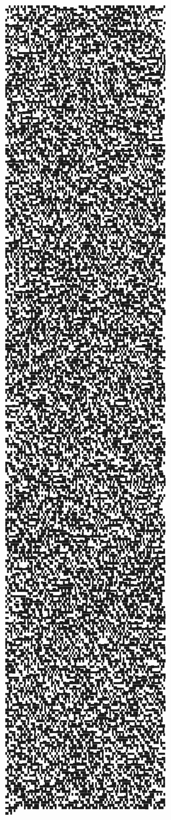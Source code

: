 ▃▚▞▟▝▟▝▜▃▜▝▛▜▄▜▅▃▆▃▅▃▝▜▟▃▄▞▜▃▛▜▟▟█▜▃▜▜▝▉▝▃▟▉▃▄▞▝▝▃▟▃▝▃▛▇▝▃▞▛▃▟▝▝▞▄▜▅▃▅▝▊▝▜▃▝▟▃▟▚▛▇▜▙▜▙▞▞▜▝▃▚▝▞▝▚▝▇▟▊▟▞▟▊▜▃▃▝▞▙▜▞▟▄▞▆▞▃▟▃▜▜▜▛▟▇▜▙▃▞▝▛▝▞▝▚▃▃▃▅▃▄▟▃▞▃▜▝▜▄▞▚▃▟▟▉▞▆▜▚▟█▜▅▃▜▃▅▜▞▟▆▜▟▜▜▝▉▟▝▃▛▝▊▃▝▞▞▝█▜▃▞▝▟▆▝▐▃▞▜▟▟▆▜▞▜▝▝▛▝▅▝▛▟▄▛▇▟▄▃▅▃▙▟▄▃▚▝▅▝▄▝▟▃▞▞▃▟▐▝▜▜▅▞▝▃▝▞▙▟▃▞▃▃▙▟▉▟▛▃▝▛▇▟▟▜▟▞▚▜▚▟▜▟▉▞▃▝▇▞▞▜▃▟█▝▊▃▚▜▜▃▞▟█▝▐▟▝▛▐▜▝▝▅▃▚▞▞▃▅▝▚▟▟▜▙▜▛▃▛▝█▞▅▃▞▝▚▝▝▞▞▞▆▜▝▟▇▝▉▝▐▟▃▝▝▜▟▜▝▜▛▜▟▝▄▟▉▃▜▝▇▃▟▝▆▝▟▃▚▞▞▝▚▃▃▃▙▃▙▟▇▝▛▟▃▜▟▝▄▞▛▟▇▟▜▜▛▝▐▃▝▞▛▝▛▝█▞▄▞▃▟▜▝▃▛▐▜▅▟▅▟▜▟▃▝▆▟▝▞▛▝▉▝▛▝▞▟▞▝▃▃▝▝▞▝▟▛▐▃▙▝▃▝▚▃▅▃▟▟▄▟▐▟▛▞▆▞▚▞▛▞▝▜▃▞▛▃▞▛▇▞▝▞▟▞▄▃▛▃▜▟▉▃▅▝▝▜▄▟▆▃▞▝▚▃▄▟▝▟▃▞▄▜▛▃▛▟▊▜▝▞▝▟▊▞▟▞▅▃▚▃▙▃▆▝▐▝▝▃▆▟▉▞▟▞▜▟▆▟█▞▆▞▝▟▐▝▄▟▆▃▅▜▚▞▛▝▐▝▅▟▅▝▟▞▄▛▐▞▟▜▟▝▊▝▆▝▉▜▞▝▊▞▄▞▛▝▄▟▆▟▉▟▞▃▛▟▅▜▟▃▙▞▆▜▞▜▅▝▆▜▛▞▞▟▅▜▅▝▟▝▐▞▟▞▅▝▞▜▄▃▞▟█▃▆▃▄▞▚▟▉▃▙▟▜▝▟▞▞▃▟▟▇▟▚▝▄▟▃▝▇▜▛▜▅▝▜▝▊▜▟▝▝▝▟▜▅▟▅▝▐▝▇▜▛▛▇▞▜▞▞▜▅▝▄▃▙▟▅▜▛▞▛▝▃▞▃▜▜▃▜▝▃▝▞▟▉▞▚▝▄▜▜▞▝▝▝▃▃▝▄▝▛▞▃▞▚▜▃▞▚▞▆▞▝▃▟▞▟▝█▟▆▝▜▟▝▟▚▜▄▞▙▜▟▟▊▜▙▜▙▟▟▃▙▞▟▝▝▜▃▃▄▝▆▃▙▃▙▟▐▞▝▟▝▟█▞▞▝▉▜▛▟▉▝▊▞▝▝▇▟▚▞▄▃▚▝▝▟▆▞▄▝█▝▉▜▚▝▊▝▟▝▟▝▟▃▙▃▙▟█▃▆▝▞▃▜▝▆▞▅▟▆▝▆▝▛▃▚▃▄▞▚▟▇▟▃▟▝▝▜▞▚▃▄▟▆▜▝▝▆▝▞▜▅▟▐▜▜▛▐▞▛▞▅▜▃▃▟▟▆▝▐▜▛▝▞▛▐▟▅▝▟▝▆▝▊▞▛▝▐▃▅▟▃▃▝▃▙▝▛▟▇▝▚▞▄▟▄▝▆▃▜▝▟▞▝▞▜▜▅▞▃▞▞▞▄▝▛▝▜▟▉▞▜▃▝▟▃▟▞▃▟▟▜▃▅▝▅▞▜▃▞▝▞▞▟▃▞▛▇▟▛▝▐▜▙▟▜▞▜▟▇▟▛▟▃▜▜▞▆▜▃▟█▟▐▜▜▃▚▃▛▟▇▃▛▟▇▃▙▞▝▃▛▜▚▟▜▜▛▜▅▟▆▞▝▜▙▝▜▝▅▞▙▟▅▜▛▟▛▞▅▜▛▜▝▃▝▝▜▟▆▞▝▜▟▝▐▞▜▞▜▜▅▝▝▝▞▝▛▟▆▟▅▟▄▝▃▃▙▝▞▝▚▝▐▟▉▜▝▜▅▟▟▝▅▟▅▞▚▃▆▜▃▞▙▟▝▃▙▜▅▟▝▝▟▞▅▜▟▞▙▃▙▃▆▃▚▞▅▜▛▃▟▜▚▝▜▝▊▟▃▜▅▝▆▟▆▜▄▃▜▟▄▝▅▜▚▃▛▃▄▟▚▃▛▞▜▃▅▃▄▃▆▞▙▞▚▟▃▞▄▛▇▟▚▃▜▟▊▝▚▟▅▝▞▟▝▝▐▜▚▟▃▞▄▃▆▃▆▞▟▞▙▜▝▟▉▟▄▜▟▞▜▝▜▝▟▝▐▜▙▟▐▞▃▟▄▟▞▟▚▟▝▃▛▞▄▟▛▜▃▟█▞▆▟▅▝█▞▅▃▆▟▇▞▃▟▇▃▅▞▅▟▉▃▝▞▙▃▞▟█▟▄▜▙▟▊▞▞▞▜▃▄▟▞▜▚▜▟▟▚▃▛▝▐▝▐▝▉▃▞▝▇▛▇▞▙▞▝▞▜▝▅▟▝▝▟▜▛▜▙▛▐▟▚▃▅▝▛▝▜▟▄▞▆▟▃▝▇▞▝▞▞▞▆▝▝▝▃▜▜▟▅▟▐▞▞▟█▜▛▟█▜▄▟▚▝▅▜▅▜▞▃▞▜▛▟▜▟▞▟▞▝▞▞▚▝▛▜▜▟▇▞▄▞▚▝▚▞▄▝▅▝▐▞▙▝▛▛▐▞▙▞▝▝▄▃▃▞▃▜▙▟▉▝▝▝▃▃▞▝▟▝▇▝▃▞▚▜▅▃▆▟▟▝▚▃▚▃▆▟▝▞▆▝▛▝▜▟▚▞▜▞▄▜▙▟▚▃▄▜▞▃▄▝▜▝▆▃▛▃▜▝▇▜▟▃▟▝▃▃▜▞▚▜▃▜▅▝▃▟▝▟▟▞▝▜▛▟▃▟▊▞▙▃▆▜▙▝▟▟▐▞▅▞▜▜▅▟▄▜▚▝▟▝▃▟▃▝▆▟▟▜▜▞▞▞▜▝▝▟▐▝▝▟█▜▚▃▅▝▞▜▜▟▃▜▚▟▛▝▅▝▚▟▃▟▐▟▟▜▟▝█▞▛▝▄▃▛▜▙▟▊▟▇▃▚▟▛▟▝▃▃▝▝▜▚▞▅▝▜▃▆▃▟▝▜▟▇▟▞▝▞▞▅▝▟▞▄▝▇▞▟▃▅▜▛▟▜▟▝▞▛▜▚▛▇▟▅▟▊▜▄▜▛▝▉▞▛▞▄▟▇▟▝▜▙▝▇▛▐▟▅▝▆▝▜▟▅▝▞▞▃▞▞▟▟▃▚▟▉▃▚▟█▟▐▝▄▝▟▞▙▃▛▞▅▞▃▜▞▞▙▞▙▟▊▜▙▞▚▟▊▞▅▃▞▜▞▝▛▟▛▝▉▝▝▞▃▛▐▞▝▞▅▟▄▝▃▃▞▝▆▞▄▞▞▟▐▞▞▝▆▟▛▟▟▟▜▝▅▝▊▜▃▃▚▝▞▝▄▛▇▝▝▞▃▛▐▜▝▃▜▜▝▃▆▟▜▝▚▝▊▜▜▞▜▝▅▝▉▝▅▜▙▝▜▜▃▞▄▝▟▃▅▃▛▝▊▃▆▞▄▝▛▟█▞▆▜▃▟▃▟█▝▟▞▚▝▛▜▛▞▅▞▝▞▜▝▄▞▞▝▉▃▆▝▜▞▟▟█▞▙▟▛▞▞▃▞▞▝▜▞▜▞▟▝▞▄▟█▃▜▞▚▝▆▃▞▟▄▟▛▟▃▝▐▝▐▞▙▜▃▃▞▝▇▝▜▃▛▝▄▜▝▟▞▝▇▜▙▝▊▜▝▝▝▞▚▞▙▃▛▞▟▜▝▜▜▛▇▃▄▟▇▜▃▟▚▜▃▝▟▜▄▞▟▝▃▟▚▟▝▃▟▟▞▝▇▟▊▝▟▟▝▟▞▝▆▟▇▃▞▃▙▜▃▃▜▟▛▟▃▃▆▝▝▞▛▞▃▟▉▃▛▜▅▃▝▟█▛▇▞▄▝▆▝▆▟▄▛▐▝▆▞▟▜▜▃▛▞▄▟▛▜▚▞▞▟▄▜▜▜▛▟▆▃▜▝▐▜▜▝▐▟▞▟▞▟▊▟▐▝▃▞▆▝▅▝▞▝▐▜▃▟▛▃▙▜▙▜▝▞▟▝▊▝▆▞▙▜▙▟▜▟▜▃▞▜▞▜▛▟▝▛▇▟▞▟▆▞▟▝▇▟▛▃▚▃▄▞▜▝▇▃▞▞▙▝▇▝▟▜▝▝▅▜▛▝▚▝▜▟▉▜▙▝▅▝▆▝▟▃▚▃▞▞▄▟▊▞▅▃▜▛▇▜▝▟▉▜▅▜▝▝▆▝▉▞▆▟▉▟▉▜▅▜▚▟▚▟▆▟▊▟▉▜▚▜▙▜▞▞▚▃▚▞▄▝█▝▉▞▙▞▛▃▟▃▆▝▇▝▟▞▚▃▞▜▟▃▄▞▛▃▛▟▚▝█▃▃▟▅▝▚▜▜▟▛▞▚▞▛▃▄▞▝▜▞▞▟▃▝▜▛▃▝▟▝▝▟▃▆▃▙▝▃▝▆▜▜▜▙▛▇▝▇▟▃▟▟▝▆▃▚▝▚▝▝▃▆▟▛▝▅▜▙▛▐▝▉▝▜▝▃▟▜▝▊▃▞▜▛▃▃▃▆▞▆▟▆▟▐▝▅▜▅▝▝▟▜▝▛▝▝▜▝▟▇▛▇▞▄▃▛▝▞▝▚▃▄▃▅▟▟▜▅▞▛▝▊▝▄▟▅▜▝▞▛▟▅▞▄▝▄▞▜▟▇▟▉▝▃▞▚▃▆▟▚▞▜▟▟▝▜▝▇▟▐▟▇▞▜▃▃▟█▟▟▜▚▜▞▜▚▟▇▃▝▝▃▃▆▛▐▞▜▜▟▛▇▃▜▟▟▝▇▞▚▝▉▞▟▞▚▞▞▞▆▜▙▟▟▞▄▟▊▝▛▞▆▞▜▜▙▟▛▝▛▟▚▃▙▜▄▟▛▟▆▟▚▝▄▞▜▞▛▃▚▃▞▝▄▝▜▞▅▞▚▝▟▞▃▟▉▞▟▟▚▜▄▝▄▟▄▞▄▝▇▝▊▜▜▛▇▃▄▜▄▞▛▛▇▃▟▝▇▟▝▝▇▜▜▟█▝▝▟▚▞▛▜▞▜▜▝▉▟▇▜▜▝▜▟▚▃▙▞▜▟▃▞▚▟▉▟▅▃▄▝█▝▇▜▃▞▅▃▟▟▛▃▞▞▚▃▟▝▉▛▐▃▅▟▅▟▞▝▐▜▃▞▝▃▅▜▝▞▞▞▜▝▉▃▝▞▟▝▃▛▇▜▝▞▟▜▟▜▄▜▚▝▇▝▐▜▛▃▅▟▛▞▅▃▜▝▊▃▛▟▚▞▜▃▞▝▚▃▝▟▇▞▜▟▝▟▃▝▞▟▊▟▛▟▊▞▆▛▇▃▜▟▛▟▅▜▚▝▜▜▟▃▙▜▙▟▐▟▆▝▆▜▝▜▞▃▟▜▅▞▛▃▟▟▊▜▜▞▆▝▊▞▃▟▚▜▅▟▟▞▙▞▃▝█▜▝▜▛▟▝▟▅▟▇▜▟▜▟▜▟▟▊▃▄▟▄▜▃▞▃▛▐▛▇▃▟▞▄▜▞▃▆▞▜▃▙▞▜▞▞▝▉▝▃▞▜▟▟▟▝▝█▛▐▃▅▞▞▜▅▝▆▟▆▜▞▟▇▝▜▝▛▃▜▝▛▃▙▃▞▝▃▟▇▜▛▃▙▞▃▃▙▝█▃▟▟▝▝▃▃▅▟▇▝▉▃▜▛▇▃▆▝█▝▅▝▝▃▅▟▉▞▚▜▚▃▟▜▃▃▅▜▄▜▚▟▟▟▊▞▞▞▟▞▃▃▃▜▜▟▇▟▄▟▐▃▞▜▞▟▝▟▄▟▉▞▟▞▟▞▝▃▞▃▛▃▜▟▝▃▅▃▝▞▝▃▞▞▚▞▟▞▞▝█▞▃▟▜▃▚▞▆▞▞▟▄▝▉▟▜▞▛▝▐▃▅▝▉▟█▛▇▝▜▟▃▝▉▝▛▃▙▃▙▜▙▃▄▝▞▝▐▟▜▃▝▟▞▟▊▜▛▛▐▝▝▞▆▜▃▜▅▞▚▝█▞▛▟█▜▚▝▜▟▟▃▙▝▄▝▇▝▇▟▚▟▝▃▅▜▅▃▝▃▙▝▛▞▝▟▟▟▛▞▛▟▜▝▟▜▅▟▜▟▝▞▟▃▞▛▇▜▚▟▚▝▉▞▞▝▞▞▝▜▞▟▇▃▟▝▄▝▃▜▅▟█▞▆▞▙▟▝▛▇▝▜▞▅▟▆▞▅▟▊▞▝▟▅▝▝▟▟▟▉▝▟▞▅▟▉▞▟▟▟▃▚▟█▝▚▟▆▞▞▞▜▃▟▜▜▞▅▃▆▃▛▝▚▞▄▟▜▟▐▞▅▜▟▞▛▞▄▞▄▃▅▞▜▃▙▃▆▛▐▟▛▃▛▃▄▞▄▞▞▝▉▞▚▞▟▜▛▟▉▃▝▝▆▞▃▝▊▟▐▜▙▝▆▞▜▃▅▟█▝▆▜▚▜▚▟▆▟▝▝▄▝▄▃▝▜▛▞▆▃▄▃▜▞▛▟▝▝▆▟▚▛▇▝▅▜▟▝▝▛▐▞▆▜▜▞▝▟▚▞▚▞▃▝▟▜▄▃▟▟▉▝▃▜▙▜▙▜▚▟▉▛▐▝▜▜▝▞▃▞▝▃▅▟█▃▚▜▚▝▉▝▜▟▉▜▃▃▄▃▛▜▛▝▇▟█▜▅▃▛▞▃▝▛▟▚▝▆▛▐▝▊▜▃▝█▃▙▃▃▟▞▝▃▝▛▞▞▞▄▟▄▞▅▃▅▝▞▃▞▝▛▟▆▃▝▞▆▃▃▝▉▜▝▟▆▜▝▝▇▃▚▝█▝▇▞▆▜▃▜▝▜▙▝▊▝▆▜▚▃▚▞▃▟▄▝▐▟▐▃▛▜▚▟▜▝▚▟▜▝▃▟▛▃▜▟▆▝▟▞▛▝▆▜▃▞▆▃▜▝█▜▃▞▄▃▃▝▄▞▆▜▅▝▊▞▜▟▚▝▅▛▇▜▙▞▄▝▜▜▙▜▄▟▝▜▅▞▞▃▟▟█▝▆▜▛▝▝▝▜▟▉▝▃▝▚▃▆▜▝▃▆▞▙▛▐▃▜▟▛▃▟▝▄▟▇▝▆▝▜▟▚▝▆▞▙▞▅▃▟▝▝▟▇▞▚▝▝▝▅▟▅▞▆▞▚▟▟▜▙▃▟▟▚▞▟▜▟▞▛▝▅▜▃▟█▜▜▟▞▝▉▝▅▟▞▟█▞▃▃▅▃▚▝▟▃▝▞▃▛▇▝▅▃▄▞▆▞▛▟▝▟▞▃▅▟▃▝▄▝▛▃▚▟▃▞▛▟▉▜▟▞▟▝█▟▜▃▜▃▙▃▝▛▇▞▄▞▝▞▚▟▃▜▚▃▜▃▚▜▅▜▟▝▜▝▅▜▝▟█▜▃▃▄▞▛▃▚▞▆▞▃▞▆▝▝▝▜▟▐▝▊▝▊▃▅▜▃▝▉▝▐▟▉▜▄▝▆▃▙▝▄▝▅▜▞▛▇▝█▟▚▝▞▞▚▞▚▟▇▞▚▟▝▟▜▜▄▟▄▜▃▜▙▟▟▟▉▝▝▝▄▟▝▃▜▝▐▛▇▃▝▝▟▝▝▜▚▟▜▝▛▞▜▜▟▜▜▝▚▝▇▞▝▞▆▝▄▝▞▟▃▝▛▟▟▞▞▜▝▝▇▞▝▃▄▃▞▃▅▝▝▜▙▛▇▝▃▝▛▃▃▛▇▛▇▃▝▝▜▞▆▃▆▝▅▝▇▝▐▟▝▟█▝▝▟▃▟▆▟▆▝▉▟▄▃▝▃▄▝▟▟▛▃▅▃▚▟█▝▊▝▉▞▅▛▇▝▛▝▟▟▊▃▃▟▞▃▞▝▟▟▞▞▃▞▜▃▄▟▜▜▅▜▜▃▆▟▉▟▚▝▆▝▜▃▝▃▄▞▚▜▟▟▄▝▟▜▙▞▄▃▆▃▝▝▟▟▟▞▅▜▄▞▚▝▆▃▅▟▅▃▝▞▚▃▜▟▐▃▙▜▙▃▝▟▉▞▝▜▛▜▟▟▃▟▜▃▅▟▊▜▟▜▝▝▅▝▝▟▉▜▞▜▚▜▙▃▙▟▐▟▐▜▄▟▚▜▃▟▇▜▝▃▝▃▟▞▆▟▝▛▇▞▅▃▆▟▆▝▐▝▊▞▝▞▆▝▐▝▟▟▃▜▅▝▐▝▞▞▟▃▙▜▝▝▞▞▟▝▇▃▅▃▛▜▞▝▝▜▝▞▅▝▚▜▟▛▐▞▙▝▊▃▙▃▅▞▟▟▝▟▉▃▝▝▅▃▟▞▅▝▝▝▆▝▇▜▙▟▜▝▛▝▐▟▄▃▟▛▇▟▄▞▙▟▝▜▝▃▟▃▃▜▞▛▐▟▃▝▛▟▆▟▆▜▚▃▛▞▚▟▞▟▉▜▝▜▚▝▟▜▞▜▃▛▇▝▝▝█▜▙▝█▝▝▟▝▃▃▝▅▜▃▛▇▝▞▃▃▞▚▃▟▞▟▟▟▛▇▞▞▞▛▟▉▝▃▞▚▜▛▝▐▞▃▝▃▜▛▜▃▜▞▃▛▟▚▝▉▝▟▞▟▃▙▞▞▝▜▃▞▝▝▜▞▃▜▃▆▟▝▞▛▝▉▜▛▃▛▟▆▝▟▞▅▝▜▜▅▞▝▝▞▝█▟▞▃▚▝▟▃▅▟▜▃▟▟▄▞▙▞▜▟▅▟▞▟▝▟▉▝▆▟▛▟█▟▆▃▞▝▛▞▄▜▜▃▄▟▃▛▇▟▄▝▚▟▐▞▜▝▞▛▐▜▄▝▜▜▃▃▛▝▛▞▄▞▝▜▃▜▟▟▜▃▙▟▅▞▞▞▃▟▟▟▅▞▝▝▉▝▜▟▐▟▊▃▜▟█▜▃▝▇▞▆▝▝▃▜▟▜▟▅▟▟▃▝▞▞▜▚▝▛▜▟▝▜▜▝▃▃▝▚▝▛▞▙▟▉▟▄▟▆▞▄▞▃▃▆▜▛▝█▝▐▟▛▟▅▜▅▜▛▜▅▃▆▟▄▃▟▟▟▃▆▝▚▞▄▝▃▝▝▟▇▞▝▝▟▝▐▞▜▃▆▟▉▝█▟█▟▉▞▟▝▐▟▄▟▉▞▆▃▅▟▛▝▆▝▅▃▟▝▉▜▜▜▜▃▙▟▐▝▟▟▞▜▄▜▟▜▛▃▙▝▊▟▅▞▚▜▝▃▆▝▛▜▅▝▆▞▟▃▃▝▝▃▟▟▄▟▐▞▟▜▟▜▞▝▟▟▃▃▙▝▛▟▊▟▊▟▊▟▟▃▄▝▉▟█▃▃▞▜▟▜▞▜▟▝▞▟▟▜▞▃▝▆▜▝▞▜▞▄▟▐▟▐▃▅▟▝▞▄▃▙▜▟▟▅▞▚▟▛▜▞▝▄▟▃▝▚▞▞▝▇▞▃▛▐▝▐▜▛▞▃▞▅▃▙▜▞▟▊▃▟▃▅▜▚▞▚▝▝▝▆▝▟▞▄▝▆▝▚▃▛▞▞▝▊▟▅▝▄▝█▝▆▟▟▟▞▃▙▜▃▜▙▟▇▟▚▜▄▟▚▟▚▟▄▃▟▟▐▜▙▞▜▃▝▟▊▜▄▞▞▃▅▃▚▃▚▟▉▟▅▟▅▝▐▜▃▜▄▟▟▃▚▟▉▜▄▝▝▃▅▞▅▝▜▞▃▞▞▃▜▞▞▝█▛▇▝▇▜▚▜▛▃▞▟▆▝▊▝▉▟▃▟█▟▜▜▝▟▉▝▄▝▊▞▜▝▃▝▄▟▞▞▝▜▚▃▆▞▃▃▅▝▛▜▄▜▙▜▞▟▃▝▇▛▐▝▚▟▅▃▞▛▐▜▜▝▇▟▊▝▅▜▅▝▐▜▃▛▇▝▇▞▚▟▄▃▙▟▆▞▅▝▅▟▐▃▚▟▐▟▊▛▐▛▇▟▄▃▆▜▛▟█▝▃▟▚▜▄▜▟▟▄▝▟▞▄▞▅▃▆▟▜▜▜▛▐▝▛▃▚▟█▟▊▟▟▃▃▜▃▞▝▃▆▞▟▟▛▟▉▜▃▞▚▃▃▃▃▝▛▃▞▛▐▞▆▃▃▟▉▜▚▟▝▛▇▞▙▃▚▝▐▛▇▟▃▞▙▟▊▟▆▜▅▞▝▜▜▞▙▝▃▝▉▛▇▃▆▃▜▝▟▃▟▞▟▜▝▜▚▝▜▝▉▟▟▟▜▜▙▜▞▟▉▝▅▝▟▟▉▟▛▝▉▞▃▝▇▝█▜▛▝▉▜▚▝▚▜▝▞▙▜▞▞▅▟▜▟▄▜▅▛▇▞▜▝▄▝█▟▉▜▞▃▄▝▛▟▛▃▃▜▄▃▅▟█▝▉▝▉▝▜▝▇▜▙▟▟▟▝▜▜▟▃▞▆▟█▞▅▝▚▞▚▝▊▟▜▝▅▝▐▝▜▜▚▃▝▝▐▜▅▟▛▟▃▜▃▟▟▜▟▜▞▃▃▝▄▟▛▜▝▃▛▝▛▝▊▞▙▜▚▜▛▟█▞▚▟▛▟▇▟▄▃▞▃▅▟▐▟▃▝▛▝▃▟▉▃▅▟▉▝▛▞▄▜▟▜▙▞▛▞▙▃▝▜▄▞▅▃▅▃▞▝▜▜▜▟▜▃▚▜▃▝▇▟▝▃▙▜▅▟▝▞▟▟▆▟▛▜▟▜▄▝▟▝▅▜▞▞▟▞▛▟▝▟▄▟▅▃▟▃▅▜▄▃▞▜▝▞▟▝▝▝▚▟▟▝▞▝▉▞▄▜▞▜▙▞▝▟█▟▆▝▜▝▝▞▛▟▞▞▅▝▝▃▚▞▙▞▚▃▞▝▃▟▅▟▇▟▚▟▛▝▅▟▐▞▆▝▜▞▚▞▃▝▐▞▆▞▝▝▟▞▝▟▐▜▚▟▅▞▞▞▅▟▟▃▟▛▇▟▃▟▝▝▐▃▜▞▃▃▙▜▝▞▞▃▜▞▝▝▅▞▜▝▄▃▄▞▜▟▚▟▃▟▇▟▚▟▄▛▐▃▆▃▚▟▄▞▄▞▟▝▐▟█▝▇▜▅▝▊▟▛▞▞▜▞▝▛▟▚▝▊▜▅▟▟▞▃▜▙▃▝▝▆▟▅▝▊▝▜▜▞▜▃▟▛▞▜▝▉▃▞▜▄▜▙▞▃▞▞▞▟▝▅▟▜▃▞▟▅▞▄▝▐▝▚▝▉▞▚▞▙▟▛▟▞▝▆▃▆▝▚▞▜▝▟▝▉▟▅▞▅▝▞▜▟▝▇▜▜▝▐▞▜▃▜▝█▃▆▟▐▝▜▜▛▜▛▝▝▝▜▟▅▟▇▞▛▝▐▟▞▝▐▝▚▞▄▟▄▝▃▞▚▟▃▃▄▝▄▞▃▝▃▝▊▟▚▝▊▝▛▞▅▟▞▃▄▃▞▟▜▟█▝▅▝▐▝▚▝▜▜▞▞▛▞▛▜▜▟▞▛▇▟▇▃▃▟▜▜▃▝▃▟▉▟▜▝▇▝▞▟▜▃▃▞▜▃▃▃▝▃▆▛▇▜▝▛▐▟▝▝▊▝▇▃▟▜▄▜▟▃▝▝▃▜▃▝▟▃▜▝▅▞▅▃▅▞▄▟▇▟▜▃▛▝▛▃▜▝▐▞▙▃▙▝▐▞▆▝▄▃▅▟▉▞▄▜▃▝█▜▞▝▊▃▃▟▜▟▚▟▆▜▛▞▟▃▙▝▐▟▐▃▚▞▞▞▅▜▜▃▅▝▐▝▄▞▛▃▆▃▞▜▄▜▚▜▝▃▝▝▅▃▃▝▚▟▛▜▛▝▜▛▇▃▚▃▛▃▞▜▚▛▇▜▞▞▞▝▝▞▄▃▙▃▝▟▝▟▟▜▙▟▝▞▛▞▚▞▝▟▆▜▜▞▃▝▅▃▞▟▆▞▙▝█▝▞▝▄▝▊▜▙▝▚▟▉▝▟▜▝▞▚▜▟▛▇▝▄▟▆▞▞▞▜▝▐▃▟▞▅▞▙▝▞▟▃▜▜▝▄▟▆▃▙▞▅▃▚▜▙▟▊▞▆▞▝▝▅▜▟▝▅▃▅▟▚▃▞▟▉▜▅▞▙▟█▝▄▞▅▞▅▜▛▟▟▃▄▜▚▞▙▜▛▟▐▝▟▃▃▝▊▟▅▜▅▞▃▟▇▜▃▝▜▜▃▃▞▃▚▜▙▟▚▝▄▃▅▃▚▜▜▃▞▟▟▃▞▞▛▃▚▞▟▞▚▞▛▟▞▝▛▜▃▞▄▝▝▟▆▛▐▝▆▞▙▜▜▟▉▞▚▃▅▝▜▞▆▃▜▞▚▃▜▝▝▟▟▞▟▜▙▞▃▃▚▃▛▝▞▃▃▞▟▜▛▛▇▟▛▝█▃▃▃▚▃▞▃▙▝▚▟▟▟▞▃▄▜▞▝▊▃▆▝▄▞▞▃▚▛▐▟▇▟▛▝▇▟▜▞▛▞▆▃▟▞▛▞▚▃▙▟▄▝▄▜▚▟▅▝▄▃▝▜▚▜▞▜▝▜▟▛▇▃▟▃▛▃▙▝▄▜▟▃▄▃▝▜▄▛▐▜▃▃▚▜▛▝▇▝█▟▚▞▄▟█▃▜▝▟▜▚▛▐▞▞▞▜▃▄▝▊▟█▞▅▝▇▜▛▟▚▃▞▃▃▝▞▟▟▃▆▟▅▝▉▞▙▛▐▞▝▟▝▝▜▟▅▜▛▜▝▃▅▃▚▞▙▃▛▝█▝█▞▚▟▜▃▃▜▟▜▄▞▜▜▛▝▟▝▚▝▅▞▜▟▐▃▚▝▜▞▙▃▚▞▙▃▚▞▜▜▅▜▚▛▐▟▉▟▊▞▟▟▉▃▞▃▄▝▞▃▞▜▜▞▜▝▊▝▆▃▃▝▄▞▛▜▄▟▃▝▛▝▟▞▄▞▞▝▞▝▞▃▛▟▄▞▄▜▅▃▆▜▝▝▚▞▆▃▞▃▃▝▄▞▆▞▟▝▃▃▝▞▛▝▉▟▜▟▐▞▚▜▄▝▞▟▝▜▄▜▜▜▚▟▐▜▞▜▟▝▉▟▝▃▛▜▃▃▙▞▛▜▙▜▚▃▅▝▄▝▟▃▄▞▜▟▅▃▝▝█▟▟▜▟▞▃▟▅▟▅▝▛▟▅▝▄▟▃▝▃▃▜▃▟▟▃▃▜▜▛▝▆▞▟▜▚▟▉▝▐▜▃▟▐▃▛▟▞▝▟▃▛▝▜▃▃▞▙▜▜▝▐▜▅▝▃▜▚▜▛▃▜▜▟▃▆▞▃▝▚▝▟▃▚▞▚▞▃▟▝▞▚▜▃▝▟▝▜▛▇▜▙▜▙▞▛▃▞▟▅▟▚▝▆▝▚▟▐▟▄▟▆▃▚▟▜▜▃▞▛▝▄▃▄▃▙▝▐▃▞▝▆▃▛▟▟▜▜▜▛▃▝▝▆▟▝▞▅▝▄▟▅▃▜▝▜▞▄▞▝▟▆▜▟▞▜▟▊▃▚▝▜▞▃▟█▃▟▜▜▞▞▝█▞▙▛▐▟▐▝█▝▃▟▊▞▟▜▜▃▜▟▃▜▟▝▝▞▟▝▊▟▉▜▛▃▅▟▆▜▟▃▛▝▆▜▙▟▝▝▚▟▉▟▜▝▛▜▚▃▞▟▐▟▊▟▝▝▛▟▞▃▆▃▃▟▝▝▚▟▉▞▝▞▄▞▄▜▜▞▃▃▞▞▝▝▚▜▛▜▚▞▄▟█▝▅▝▃▃▟▝▚▜▅▝▃▟▊▝▝▝▃▝▝▃▄▜▟▜▟▟▜▟▟▜▞▝▞▝▚▃▆▞▅▝▊▝▅▟▛▞▞▞▄▟▚▜▝▜▝▞▆▟█▝▃▟▉▃▙▟▛▝▐▜▛▟▉▝▛▞▅▜▝▜▟▜▜▟▃▟▜▟▜▟▐▜▅▜▜▃▚▞▙▞▚▛▇▟█▝▐▞▙▞▄▜▝
